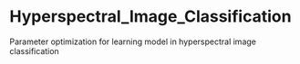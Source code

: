 # Hyperspectral_Image_Classification
Parameter optimization for learning model in hyperspectral image classification
